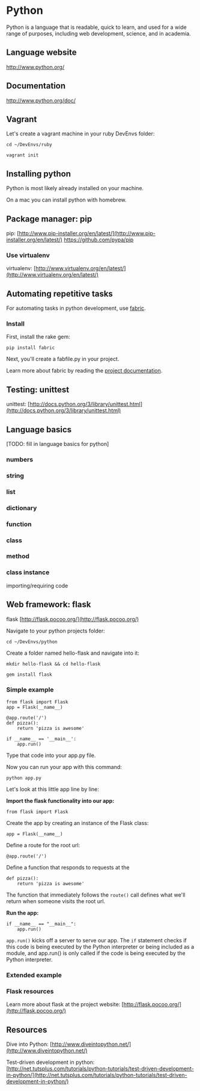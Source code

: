 # Python

Python is a language that is readable, quick to learn, and used for a wide range of purposes, including web development, science, and in academia.



## Language website

http://www.python.org/



## Documentation

http://www.python.org/doc/


## Vagrant

Let's create a vagrant machine in your ruby DevEnvs folder:

~~~~~~~~
cd ~/DevEnvs/ruby
~~~~~~~~

~~~~~~~~
vagrant init
~~~~~~~~


## Installing python
Python is most likely already installed on your machine.

On a mac you can install python with homebrew.



## Package manager: pip
pip: [http://www.pip-installer.org/en/latest/](http://www.pip-installer.org/en/latest/)
https://github.com/pypa/pip



### Use virtualenv
virtualenv: [http://www.virtualenv.org/en/latest/](http://www.virtualenv.org/en/latest/)


## Automating repetitive tasks

For automating tasks in python development, use [fabric](http://fabfile.org).

### Install

First, install the rake gem:

~~~~~~~~
pip install fabric
~~~~~~~~

Next, you'll create a fabfile.py in your project.

Learn more about fabric by reading the [project documentation](http://docs.fabfile.org/en/1.7/).


## Testing: unittest
unittest: [http://docs.python.org/3/library/unittest.html](http://docs.python.org/3/library/unittest.html)



## Language basics

[TODO: fill in language basics for python]

### numbers

### string

### list

### dictionary

### function

### class

### method

### class instance

importing/requiring code

## Web framework: flask
flask [http://flask.pocoo.org/](http://flask.pocoo.org/)

Navigate to your python projects folder:

~~~~~~~~
cd ~/DevEnvs/python
~~~~~~~~

Create a folder named hello-flask and navigate into it:

~~~~~~~~
mkdir hello-flask && cd hello-flask
~~~~~~~~

~~~~~~~~
gem install flask
~~~~~~~~

### Simple example

~~~~~~~~
from flask import Flask
app = Flask(__name__)

@app.route('/')
def pizza():
    return 'pizza is awesome'

if __name__ == '__main__':
    app.run()
~~~~~~~~

Type that code into your app.py file.

Now you can run your app with this command:

~~~~~~~~
python app.py
~~~~~~~~

Let's look at this little app line by line:

**Import the flask functionality into our app:**

~~~~~~~~
from flask import Flask
~~~~~~~~

Create the app by creating an instance of the Flask class:

~~~~~~~~
app = Flask(__name__)
~~~~~~~~

Define a route for the root url:

~~~~~~~~
@app.route('/')
~~~~~~~~

Define a function that responds to requests at the

~~~~~~~~
def pizza():
    return 'pizza is awesome'
~~~~~~~~

The function that immediately follows the `route()` call defines what we'll return when someone visits the root url.

**Run the app:**

~~~~~~~~
if __name__ == "__main__":
    app.run()
~~~~~~~~

`app.run()` kicks off a server to serve our app. The `if` statement checks if this code is being executed by the Python interpreter or being included as a module, and app.run() is only called if the code is being executed by the Python interpreter.

### Extended example

### Flask resources

Learn more about flask at the project website: [http://flask.pocoo.org/](http://flask.pocoo.org/)

## Resources

Dive into Python: [http://www.diveintopython.net/](http://www.diveintopython.net/)

Test-driven development in python: [http://net.tutsplus.com/tutorials/python-tutorials/test-driven-development-in-python/](http://net.tutsplus.com/tutorials/python-tutorials/test-driven-development-in-python/)
